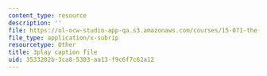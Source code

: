 ```yaml
---
content_type: resource
description: ''
file: https://ol-ocw-studio-app-qa.s3.amazonaws.com/courses/15-071-the-analytics-edge-spring-2017/3533202b3ca85303aa13f9c6f7c62a12_4MhGi6JSGbA.vtt
file_type: application/x-subrip
resourcetype: Other
title: 3play caption file
uid: 3533202b-3ca8-5303-aa13-f9c6f7c62a12
---
```

